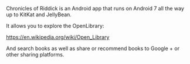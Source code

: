 Chronicles of Riddick is an Android app that runs on Android 7 all the way up to KitKat and JellyBean.

It allows you to explore the OpenLibrary:

https://en.wikipedia.org/wiki/Open_Library

And search books as well as share or recommend books to Google + or other sharing platforms.